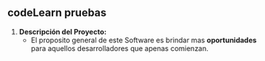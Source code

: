 ## codeLearn pruebas

1. **Descripción del Proyecto:**
   - El proposito general de este Software es brindar mas **oportunidades** para aquellos desarrolladores que apenas comienzan.
